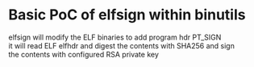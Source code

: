 # Basic PoC of elfsign within binutils 
  elfsign will modify the ELF binaries to add program hdr PT_SIGN     
  it will read ELF elfhdr and digest the contents with SHA256 and sign    
  the contents with configured RSA private key   


